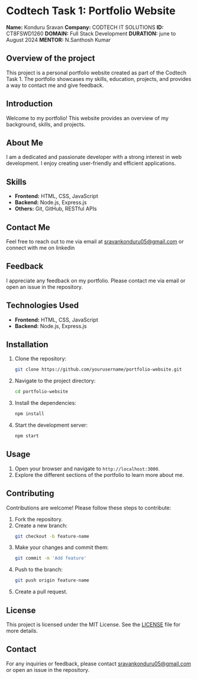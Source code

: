 # Codtech Task 1: Portfolio Website

**Name:** Konduru Sravan
**Company:** CODTECH IT SOLUTIONS
**ID:** CT8FSWD1260
**DOMAIN:** Full Stack Development
**DURATION:** june to August 2024
**MENTOR:** N.Santhosh Kumar

## **Overview of the project**
This project is a personal portfolio website created as part of the Codtech Task 1. The portfolio showcases my skills, education, projects, and provides a way to contact me and give feedback.

## **Introduction**
Welcome to my portfolio! This website provides an overview of my background, skills, and projects.

## **About Me**
I am a dedicated and passionate developer with a strong interest in web development. I enjoy creating user-friendly and efficient applications.

## **Skills**
- **Frontend:** HTML, CSS, JavaScript
- **Backend:** Node.js, Express.js
- **Others:** Git, GitHub, RESTful APIs

## **Contact Me**
Feel free to reach out to me via email at sravankonduru05@gmail.com or connect with me on linkedin

## **Feedback**
I appreciate any feedback on my portfolio. Please contact me via email or open an issue in the repository.

## **Technologies Used**
- **Frontend:** HTML, CSS, JavaScript
- **Backend:** Node.js, Express.js

## **Installation**
1. Clone the repository:
    ```bash
    git clone https://github.com/yourusername/portfolio-website.git
    ```
2. Navigate to the project directory:
    ```bash
    cd portfolio-website
    ```
3. Install the dependencies:
    ```bash
    npm install
    ```
4. Start the development server:
    ```bash
    npm start
    ```

## **Usage**
1. Open your browser and navigate to `http://localhost:3000`.
2. Explore the different sections of the portfolio to learn more about me.

## **Contributing**
Contributions are welcome! Please follow these steps to contribute:
1. Fork the repository.
2. Create a new branch:
    ```bash
    git checkout -b feature-name
    ```
3. Make your changes and commit them:
    ```bash
    git commit -m 'Add feature'
    ```
4. Push to the branch:
    ```bash
    git push origin feature-name
    ```
5. Create a pull request.

## **License**
This project is licensed under the MIT License. See the [LICENSE](LICENSE) file for more details.

## **Contact**
For any inquiries or feedback, please contact sravankonduru05@gmail.com or open an issue in the repository.
